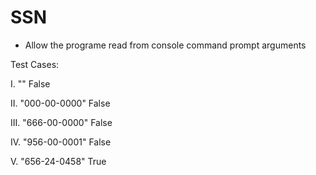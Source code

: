 # SSN
- Allow the programe read from console command prompt arguments

Test Cases:

I. "" False

II. "000-00-0000" False

III. "666-00-0000" False

IV. "956-00-0001" False

V. "656-24-0458" True
